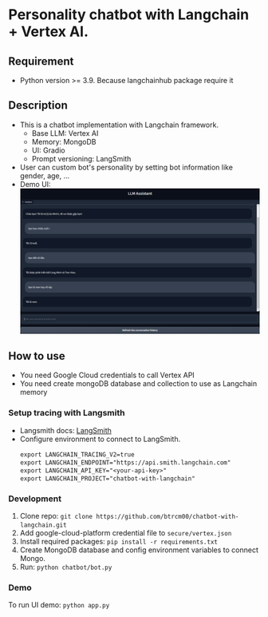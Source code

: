 # Personality chatbot with Langchain + Vertex AI.

## Requirement
- Python version >= 3.9. Because langchainhub package require it

## Description
- This is a chatbot implementation with Langchain framework.
  - Base LLM: Vertex AI
  - Memory: MongoDB
  - UI: Gradio
  - Prompt versioning: LangSmith
- User can custom bot's personality by setting bot information like gender, age, ...
- Demo UI:
![Demo UI](/assets/demo_ui.png)

## How to use
- You need Google Cloud credentials to call Vertex API
- You need create mongoDB database and collection to use as Langchain memory

### Setup tracing with Langsmith

- Langsmith docs: [LangSmith](https://docs.smith.langchain.com/)
- Configure environment to connect to LangSmith.
  ```commandline
  export LANGCHAIN_TRACING_V2=true
  export LANGCHAIN_ENDPOINT="https://api.smith.langchain.com"
  export LANGCHAIN_API_KEY="<your-api-key>"
  export LANGCHAIN_PROJECT="chatbot-with-langchain"
  ```

### Development
1. Clone repo: `git clone https://github.com/btrcm00/chatbot-with-langchain.git`
2. Add google-cloud-platform credential file to `secure/vertex.json`
3. Install required packages: `pip install -r requirements.txt`
4. Create MongoDB database and config environment variables to connect Mongo.
5. Run: `python chatbot/bot.py`


### Demo
To run UI demo: `python app.py`
